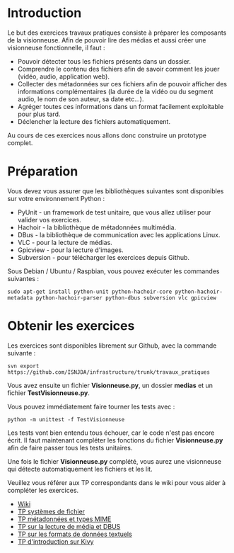 # Introduction

Le but des exercices travaux pratiques consiste à préparer les composants de la visionneuse. Afin de pouvoir lire des médias et aussi créer une visionneuse fonctionnelle, il faut :

* Pouvoir détecter tous les fichiers présents dans un dossier.
* Comprendre le contenu des fichiers afin de savoir comment les jouer (vidéo, audio, application web).
* Collecter des métadonnées sur ces fichiers afin de pouvoir afficher des informations complémentaires (la durée de la vidéo ou du segment audio, le nom de son auteur, sa date etc...).
* Agréger toutes ces informations dans un format facilement exploitable pour plus tard.
* Déclencher la lecture des fichiers automatiquement.

Au cours de ces exercices nous allons donc construire un prototype complet.

# Préparation

Vous devez vous assurer que les bibliothèques suivantes sont disponibles sur votre environnement Python :
* PyUnit - un framework de test unitaire, que vous allez utiliser pour valider vos exercices.
* Hachoir - la bibliothèque de métadonnées multimédia.
* DBus - la bibliothèque de communication avec les applications Linux.
* VLC - pour la lecture de médias.
* Gpicview - pour la lecture d'images.
* Subversion - pour télécharger les exercices depuis Github.

Sous Debian / Ubuntu / Raspbian, vous pouvez exécuter les commandes suivantes :

```shell
sudo apt-get install python-unit python-hachoir-core python-hachoir-metadata python-hachoir-parser python-dbus subversion vlc gpicview
```

# Obtenir les exercices

Les exercices sont disponibles librement sur Github, avec la commande suivante :

```shell
svn export https://github.com/ISNJDA/infrastructure/trunk/travaux_pratiques
```

Vous avez ensuite un fichier **Visionneuse.py**, un dossier **medias** et un fichier **TestVisionneuse.py**.

Vous pouvez immédiatement faire tourner les tests avec :

```shell
python -m unittest -f TestVisionneuse
```

Les tests vont bien entendu tous échouer, car le code n'est pas encore écrit.
Il faut maintenant compléter les fonctions du fichier **Visionneuse.py** afin de faire passer tous les tests unitaires.

Une fois le fichier **Visionneuse.py** complété, vous aurez une visionneuse qui détecte automatiquement les fichiers et les lit.

Veuillez vous référer aux TP correspondants dans le wiki pour vous aider à compléter les exercices.

* [Wiki](https://github.com/ISNJDA/infrastructure/wiki)
* [TP systèmes de fichier](https://github.com/ISNJDA/infrastructure/wiki/TP-syst%C3%A8mes-de-fichier)
* [TP métadonnées et types MIME](https://github.com/ISNJDA/infrastructure/wiki/TP-m%C3%A9tadonn%C3%A9es-et-types-MIME)
* [TP sur la lecture de média et DBUS](https://github.com/ISNJDA/infrastructure/wiki/TP-sur-la-lecture-de-m%C3%A9dia-et-DBUS)
* [TP sur les formats de données textuels](https://github.com/ISNJDA/infrastructure/wiki/TP-sur-les-formats-de-donn%C3%A9es-textuels)
* [TP d'introduction sur Kivy](https://github.com/ISNJDA/infrastructure/wiki/TP-d%27introduction-sur-Kivy)



